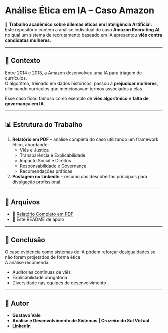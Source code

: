 # Análise Ética em IA – Caso Amazon

📌 **Trabalho acadêmico sobre dilemas éticos em Inteligência Artificial.**  
Este repositório contém a análise individual do caso **Amazon Recruiting AI**, no qual um sistema de recrutamento baseado em IA apresentou **viés contra candidatas mulheres**.

---

## 📖 Contexto
Entre 2014 e 2018, a Amazon desenvolveu uma IA para triagem de currículos.  
O algoritmo, treinado em dados históricos, passou a **prejudicar mulheres**, eliminando currículos que mencionavam termos associados a elas.

Esse caso ficou famoso como exemplo de **viés algorítmico** e **falta de governança em IA**.

---

## 📊 Estrutura do Trabalho
1. **Relatório em PDF** – análise completa do caso utilizando um framework ético, abordando:
   - Viés e Justiça
   - Transparência e Explicabilidade
   - Impacto Social e Direitos
   - Responsabilidade e Governança
   - Recomendações práticas
2. **Postagem no LinkedIn** – resumo das descobertas principais para divulgação profissional.

---

## 📂 Arquivos
- 📑 [Relatório Completo em PDF](https://github.com/ghvale01/etica-ia-recrutamento-amazon/blob/main/Relatorio%20de%20Dilema%20Etico%20em%20IA.pdf)
- 📝 Este README de apoio

---

## 🚀 Conclusão
O caso evidencia como sistemas de IA podem reforçar desigualdades se não forem projetados de forma ética.  
A análise recomenda:
- Auditorias contínuas de viés  
- Explicabilidade obrigatória  
- Diversidade nas equipes de desenvolvimento  

---

## 👤 Autor
- **Gustavo Vale**
- **Analise e Desenvolvimento de Sistemas | Cruzeiro do Sul Virtual**
- **[LinkedIn](https://linkedin.com/in/ghvale01)**
